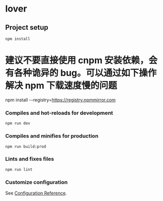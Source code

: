 # lover

## Project setup

```
npm install
```

# 建议不要直接使用 cnpm 安装依赖，会有各种诡异的 bug。可以通过如下操作解决 npm 下载速度慢的问题

npm install --registry=https://registry.npmmirror.com

### Compiles and hot-reloads for development

```
npm run dev
```

### Compiles and minifies for production

```
npm run build:prod
```

### Lints and fixes files

```
npm run lint
```

### Customize configuration

See [Configuration Reference](https://cli.vuejs.org/config/).
